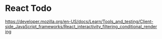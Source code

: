 # React Todo

<https://developer.mozilla.org/en-US/docs/Learn/Tools_and_testing/Client-side_JavaScript_frameworks/React_interactivity_filtering_conditional_rendering>

